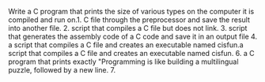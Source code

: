 Write a C program that prints the size of various types on the computer it is compiled and run on.1.  C file through the preprocessor and save the result into another file.
2. script that compiles a C file but does not link.
3.  script that generates the assembly code of a C code and save it in an output file
4. a script that compiles a C file and creates an executable named cisfun.a script that compiles a C file and creates an executable named cisfun.
6. a C program that prints exactly "Programming is like building a multilingual puzzle, followed by a new line.
7. 